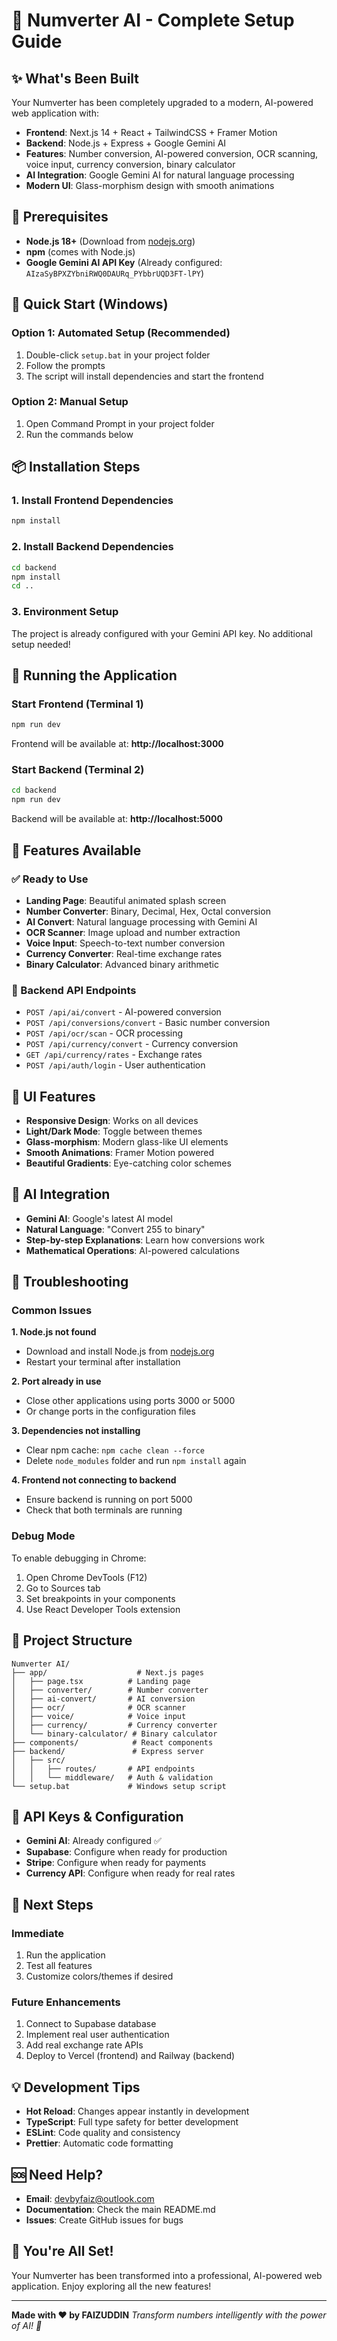 # 🚀 **Numverter AI - Complete Setup Guide**

## ✨ **What's Been Built**

Your Numverter has been completely upgraded to a modern, AI-powered web application with:

- **Frontend**: Next.js 14 + React + TailwindCSS + Framer Motion
- **Backend**: Node.js + Express + Google Gemini AI
- **Features**: Number conversion, AI-powered conversion, OCR scanning, voice input, currency conversion, binary calculator
- **AI Integration**: Google Gemini AI for natural language processing
- **Modern UI**: Glass-morphism design with smooth animations

## 🔧 **Prerequisites**

- **Node.js 18+** (Download from [nodejs.org](https://nodejs.org/))
- **npm** (comes with Node.js)
- **Google Gemini AI API Key** (Already configured: `AIzaSyBPXZYbniRWQ0DAURq_PYbbrUQD3FT-lPY`)

## 🚀 **Quick Start (Windows)**

### **Option 1: Automated Setup (Recommended)**
1. Double-click `setup.bat` in your project folder
2. Follow the prompts
3. The script will install dependencies and start the frontend

### **Option 2: Manual Setup**
1. Open Command Prompt in your project folder
2. Run the commands below

## 📦 **Installation Steps**

### **1. Install Frontend Dependencies**
```bash
npm install
```

### **2. Install Backend Dependencies**
```bash
cd backend
npm install
cd ..
```

### **3. Environment Setup**
The project is already configured with your Gemini API key. No additional setup needed!

## 🎯 **Running the Application**

### **Start Frontend (Terminal 1)**
```bash
npm run dev
```
Frontend will be available at: **http://localhost:3000**

### **Start Backend (Terminal 2)**
```bash
cd backend
npm run dev
```
Backend will be available at: **http://localhost:5000**

## 🌟 **Features Available**

### **✅ Ready to Use**
- **Landing Page**: Beautiful animated splash screen
- **Number Converter**: Binary, Decimal, Hex, Octal conversion
- **AI Convert**: Natural language processing with Gemini AI
- **OCR Scanner**: Image upload and number extraction
- **Voice Input**: Speech-to-text number conversion
- **Currency Converter**: Real-time exchange rates
- **Binary Calculator**: Advanced binary arithmetic

### **🔧 Backend API Endpoints**
- `POST /api/ai/convert` - AI-powered conversion
- `POST /api/conversions/convert` - Basic number conversion
- `POST /api/ocr/scan` - OCR processing
- `POST /api/currency/convert` - Currency conversion
- `GET /api/currency/rates` - Exchange rates
- `POST /api/auth/login` - User authentication

## 🎨 **UI Features**

- **Responsive Design**: Works on all devices
- **Light/Dark Mode**: Toggle between themes
- **Glass-morphism**: Modern glass-like UI elements
- **Smooth Animations**: Framer Motion powered
- **Beautiful Gradients**: Eye-catching color schemes

## 🤖 **AI Integration**

- **Gemini AI**: Google's latest AI model
- **Natural Language**: "Convert 255 to binary"
- **Step-by-step Explanations**: Learn how conversions work
- **Mathematical Operations**: AI-powered calculations

## 🚨 **Troubleshooting**

### **Common Issues**

**1. Node.js not found**
- Download and install Node.js from [nodejs.org](https://nodejs.org/)
- Restart your terminal after installation

**2. Port already in use**
- Close other applications using ports 3000 or 5000
- Or change ports in the configuration files

**3. Dependencies not installing**
- Clear npm cache: `npm cache clean --force`
- Delete `node_modules` folder and run `npm install` again

**4. Frontend not connecting to backend**
- Ensure backend is running on port 5000
- Check that both terminals are running

### **Debug Mode**
To enable debugging in Chrome:
1. Open Chrome DevTools (F12)
2. Go to Sources tab
3. Set breakpoints in your components
4. Use React Developer Tools extension

## 📁 **Project Structure**

```
Numverter AI/
├── app/                    # Next.js pages
│   ├── page.tsx          # Landing page
│   ├── converter/        # Number converter
│   ├── ai-convert/       # AI conversion
│   ├── ocr/              # OCR scanner
│   ├── voice/            # Voice input
│   ├── currency/         # Currency converter
│   └── binary-calculator/ # Binary calculator
├── components/            # React components
├── backend/               # Express server
│   ├── src/
│   │   ├── routes/       # API endpoints
│   │   └── middleware/   # Auth & validation
└── setup.bat             # Windows setup script
```

## 🔑 **API Keys & Configuration**

- **Gemini AI**: Already configured ✅
- **Supabase**: Configure when ready for production
- **Stripe**: Configure when ready for payments
- **Currency API**: Configure when ready for real rates

## 🚀 **Next Steps**

### **Immediate**
1. Run the application
2. Test all features
3. Customize colors/themes if desired

### **Future Enhancements**
1. Connect to Supabase database
2. Implement real user authentication
3. Add real exchange rate APIs
4. Deploy to Vercel (frontend) and Railway (backend)

## 💡 **Development Tips**

- **Hot Reload**: Changes appear instantly in development
- **TypeScript**: Full type safety for better development
- **ESLint**: Code quality and consistency
- **Prettier**: Automatic code formatting

## 🆘 **Need Help?**

- **Email**: devbyfaiz@outlook.com
- **Documentation**: Check the main README.md
- **Issues**: Create GitHub issues for bugs

## 🎉 **You're All Set!**

Your Numverter has been transformed into a professional, AI-powered web application. Enjoy exploring all the new features!

---

**Made with ❤️ by FAIZUDDIN**
*Transform numbers intelligently with the power of AI! 🚀*

